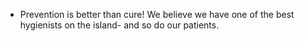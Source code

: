 + Prevention is better than cure! We believe we have one of the best hygienists on the island- and so do our patients. 
